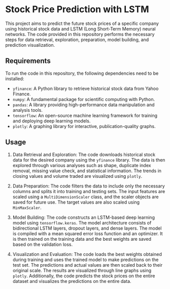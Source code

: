 # Stock Price Prediction with LSTM

This project aims to predict the future stock prices of a specific company using historical stock data and LSTM (Long Short-Term Memory) neural networks. The code provided in this repository performs the necessary steps for data retrieval, exploration, preparation, model building, and prediction visualization.

## Requirements

To run the code in this repository, the following dependencies need to be installed:

- `yfinance`: A Python library to retrieve historical stock data from Yahoo Finance.
- `numpy`: A fundamental package for scientific computing with Python.
- `pandas`: A library providing high-performance data manipulation and analysis tools.
- `tensorflow`: An open-source machine learning framework for training and deploying deep learning models.
- `plotly`: A graphing library for interactive, publication-quality graphs.

## Usage

1. Data Retrieval and Exploration: The code downloads historical stock data for the desired company using the `yfinance` library. The data is then explored through various analyses such as shape, duplicate index removal, missing value check, and statistical information. The trends in closing values and volume traded are visualized using `plotly`.

2. Data Preparation: The code filters the data to include only the necessary columns and splits it into training and testing sets. The input features are scaled using a `MultiDimensionScaler` class, and the scaler objects are saved for future use. The target values are also scaled using `MinMaxScaler`.

3. Model Building: The code constructs an LSTM-based deep learning model using `tensorflow.keras`. The model architecture consists of bidirectional LSTM layers, dropout layers, and dense layers. The model is compiled with a mean squared error loss function and an optimizer. It is then trained on the training data and the best weights are saved based on the validation loss.

4. Visualization and Evaluation: The code loads the best weights obtained during training and uses the trained model to make predictions on the test set. The predictions and actual values are then scaled back to their original scale. The results are visualized through line graphs using `plotly`. Additionally, the code predicts the stock prices on the entire dataset and visualizes the predictions on the entire data.

